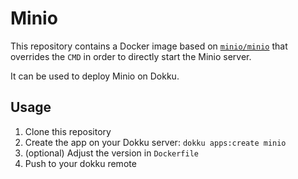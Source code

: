 # Minio

This repository contains a Docker image based on [`minio/minio`](https://hub.docker.com/r/minio/minio) that overrides
the `CMD` in order to directly start the Minio server.

It can be used to deploy Minio on Dokku.

## Usage

1. Clone this repository
2. Create the app on your Dokku server: `dokku apps:create minio`
3. (optional) Adjust the version in `Dockerfile`
4. Push to your dokku remote
